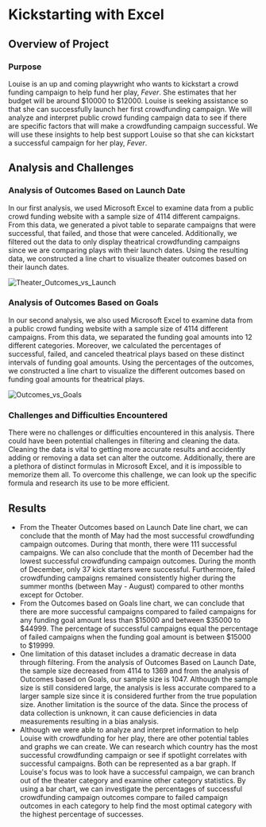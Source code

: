 # Kickstarting with Excel

## Overview of Project

### Purpose
Louise is an up and coming playwright who wants to kickstart a crowd funding campaign to help fund her play, *Fever*. She estimates that her budget will be around $10000 to $12000. Louise is seeking assistance so that she can successfully launch her first crowdfunding campaign. We will analyze and interpret public crowd funding campaign data to see if there are specific factors that will make a crowdfunding campaign successful. We will use these insights to help best support Louise so that she can kickstart a successful campaign for her play, *Fever*.

## Analysis and Challenges

### Analysis of Outcomes Based on Launch Date
In our first analysis, we used Microsoft Excel to examine data from a public crowd funding website with a sample size of 4114 different campaigns. From this data, we generated a pivot table to separate campaigns that were successful, that failed, and those that were canceled. Additionally, we filtered out the data to only display theatrical crowdfunding campaigns since we are comparing plays with their launch dates. Using the resulting data, we constructed a line chart to visualize theater outcomes based on their launch dates.

![Theater_Outcomes_vs_Launch](https://user-images.githubusercontent.com/29410712/179179398-88059295-332f-46b4-b429-a27fa9b84b96.png)

### Analysis of Outcomes Based on Goals
In our second analysis, we also used Microsoft Excel to examine data from a public crowd funding website with a sample size of 4114 different campaigns. From this data, we separated the funding goal amounts into 12 different categories. Moreover, we calculated the percentages of successful, failed, and canceled theatrical plays based on these distinct intervals of funding goal amounts. Using the percentages of the outcomes, we constructed a line chart to visualize the different outcomes based on funding goal amounts for theatrical plays.

![Outcomes_vs_Goals](https://user-images.githubusercontent.com/29410712/179179360-51950a8b-afe7-493c-a543-175a68613e5f.png)

### Challenges and Difficulties Encountered
There were no challenges or difficulties encountered in this analysis. There could have been potential challenges in filtering and cleaning the data. Cleaning the data is vital to getting more accurate results and accidently adding or removing a data set can alter the outcome. Additionally, there are a plethora of distinct formulas in Microsoft Excel, and it is impossible to memorize them all. To overcome this challenge, we can look up the specific formula and research its use to be more efficient.

## Results
- From the Theater Outcomes based on Launch Date line chart, we can conclude that the month of May had the most successful crowdfunding campaign outcomes. During that month, there were 111 successful campaigns. We can also conclude that the month of December had the lowest successful crowdfunding campaign outcomes. During the month of December, only 37 kick starters were successful. Furthermore, failed crowdfunding campaigns remained consistently higher during the summer months (between May - August) compared to other months except for October.
- From the Outcomes based on Goals line chart, we can conclude that there are more successful campaigns compared to failed campaigns for any funding goal amount less than $15000 and between $35000 to $44999. The percentage of successful campaigns equal the percentage of failed campaigns when the funding goal amount is between $15000 to $19999. 
- One limitation of this dataset includes a dramatic decrease in data through filtering. From the analysis of Outcomes Based on Launch Date, the sample size decreased from 4114 to 1369 and from the analysis of Outcomes based on Goals, our sample size is 1047. Although the sample size is still considered large, the analysis is less accurate compared to a larger sample size since it is considered further from the true population size. Another limitation is the source of the data. Since the process of data collection is unknown, it can cause deficiencies in data measurements resulting in a bias analysis.
- Although we were able to analyze and interpret information to help Louise with crowdfunding for her play, there are other potential tables and graphs we can create. We can research which country has the most successful crowdfunding campaign or see if spotlight correlates with successful campaigns. Both can be represented as a bar graph. If Louise's focus was to look have a successful campaign, we can branch out of the theater category and examine other category statistics. By using a bar chart, we can investigate the percentages of successful crowdfunding campaign outcomes compare to failed campaign outcomes in each category to help find the most optimal category with the highest percentage of successes.
